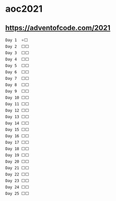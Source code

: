 # aoc2021

## <https://adventofcode.com/2021>

```text
Day 1  ⭐⬜
Day 2  ⬜⬜
Day 3  ⬜⬜
Day 4  ⬜⬜
Day 5  ⬜⬜
Day 6  ⬜⬜
Day 7  ⬜⬜
Day 8  ⬜⬜
Day 9  ⬜⬜
Day 10 ⬜⬜
Day 11 ⬜⬜
Day 12 ⬜⬜
Day 13 ⬜⬜
Day 14 ⬜⬜
Day 15 ⬜⬜
Day 16 ⬜⬜
Day 17 ⬜⬜
Day 18 ⬜⬜
Day 19 ⬜⬜
Day 20 ⬜⬜
Day 21 ⬜⬜
Day 22 ⬜⬜
Day 23 ⬜⬜
Day 24 ⬜⬜
Day 25 ⬜⬜
```
